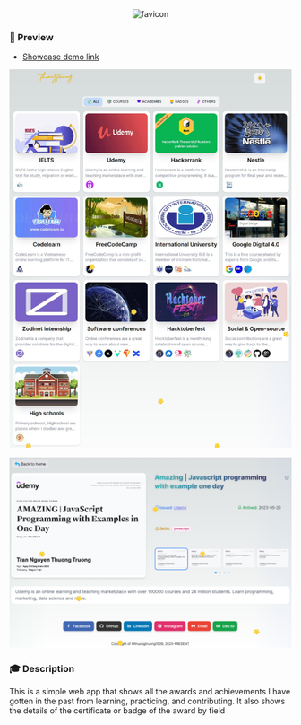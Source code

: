 <div align="center">
    <img src="https://github.com/thuongtruong1009/awards/assets/71834167/5eb59d8b-a71f-407b-8833-26a3c5afdd3f" alt="favicon" />
</div>

### 🌅 Preview

- [Showcase demo link](https://awards.thuongtruong.me)

![Preview](/public/preview_1.jpeg)

![Preview](/public/preview_2.png)

### 🎓 Description

This is a simple web app that shows all the awards and achievements I have gotten in the past from learning, practicing, and contributing. It also shows the details of the certificate or badge of the award by field

<!-- ### Technologies

- Universal server-side rendering for SEO friendly by [Next.js 13](https://nextjs.org/)
- Development language by [React.js 18](https://reactjs.org/)
- Styling with [Tailwind CSS](https://tailwindcss.com/)
- Decorating with [React Icons](https://react-icons.github.io/react-icons/)
- Preview slideshow with [fslightbox-react](https://fslightbox.com/react)
- [Image grid Facebook style](https://github.com/Expertizo/react-fb-image-grid)

-->
